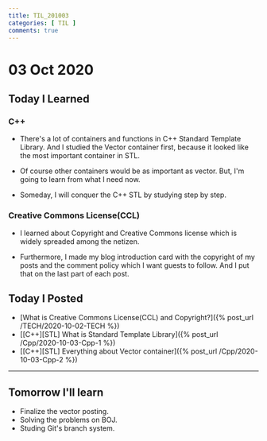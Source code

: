 ```yaml
---
title: TIL_201003
categories: [ TIL ]
comments: true
---
```

# 03 Oct 2020

## Today I Learned

### C++

* There's a lot of containers and functions in C++ Standard Template Library. And I studied the Vector container first, because it looked like the most important container in STL.

* Of course other containers would be as important as vector. But, I'm going to learn from what I need now.

* Someday, I will conquer the C++ STL by studying step by step.

### Creative Commons License(CCL)

* I learned about Copyright and Creative Commons license which is widely spreaded among the netizen.

* Furthermore, I made my blog introduction card with the copyright of my posts and the comment policy which I want guests to follow. And I put that on the last part of each post.

## Today I Posted

* [What is Creative Commons License(CCL) and Copyright?]({% post_url /TECH/2020-10-02-TECH %})
* [[C++][STL] What is Standard Template Library]({% post_url /Cpp/2020-10-03-Cpp-1 %})
* [[C++][STL] Everything about Vector container]({% post_url /Cpp/2020-10-03-Cpp-2 %})

---

## Tomorrow I'll learn
* Finalize the vector posting.
* Solving the problems on BOJ.
* Studing Git's branch system.